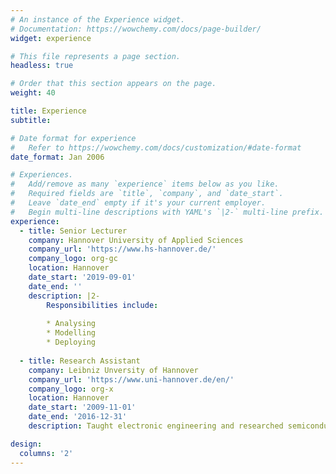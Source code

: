 ```yaml
---
# An instance of the Experience widget.
# Documentation: https://wowchemy.com/docs/page-builder/
widget: experience

# This file represents a page section.
headless: true

# Order that this section appears on the page.
weight: 40

title: Experience
subtitle:

# Date format for experience
#   Refer to https://wowchemy.com/docs/customization/#date-format
date_format: Jan 2006

# Experiences.
#   Add/remove as many `experience` items below as you like.
#   Required fields are `title`, `company`, and `date_start`.
#   Leave `date_end` empty if it's your current employer.
#   Begin multi-line descriptions with YAML's `|2-` multi-line prefix.
experience:
  - title: Senior Lecturer
    company: Hannover University of Applied Sciences
    company_url: 'https://www.hs-hannover.de/'
    company_logo: org-gc
    location: Hannover
    date_start: '2019-09-01'
    date_end: ''
    description: |2-
        Responsibilities include:
        
        * Analysing
        * Modelling
        * Deploying
        
  - title: Research Assistant
    company: Leibniz Unversity of Hannover
    company_url: 'https://www.uni-hannover.de/en/'
    company_logo: org-x
    location: Hannover
    date_start: '2009-11-01'
    date_end: '2016-12-31'
    description: Taught electronic engineering and researched semiconductor physics.

design:
  columns: '2'
---
```

